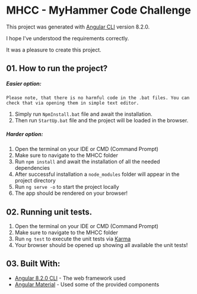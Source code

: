 # MHCC - MyHammer Code Challenge

This project was generated with [Angular CLI](https://github.com/angular/angular-cli) version 8.2.0.

I hope I've understood the requirements correctly.

It was a pleasure to create this project.

## 01. How to run the project?
##### Easier option:
`Please note, that there is no harmful code in the .bat files. You can check that via opening them in simple text editor.`
01. Simply run `NpmInstall.bat` file and await the installation.
02. Then run `StartUp.bat` file and the project will be loaded in the browser.

##### Harder option:
01. Open the terminal on your IDE or CMD (Command Prompt)
02. Make sure to navigate to the MHCC folder
03. Run `npm install` and await the installation of all the needed dependencies
04. After successful installation a `node_modules` folder will appear in the project directory
05. Run `ng serve -o` to start the project locally
06. The app should be rendered on your browser!

## 02. Running unit tests.
01. Open the terminal on your IDE or CMD (Command Prompt)
02. Make sure to navigate to the MHCC folder
03. Run `ng test` to execute the unit tests via [Karma](https://karma-runner.github.io)
04. Your browser should be opened up showing all available the unit tests!

## 03. Built With:
* [Angular 8.2.0 CLI](https://cli.angular.io/) - The web framework used
* [Angular Material](https://material.angular.io/) - Used some of the provided components
